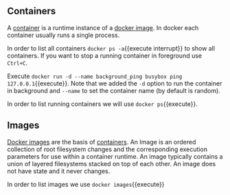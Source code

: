 ## Containers

A [container](https://docs.docker.com/glossary/?term=container) is a runtime instance
of a [docker image](https://docs.docker.com/glossary/?term=image).
In docker each container usually runs a single process.

In order to list all containers `docker ps -a`{{execute interrupt}} to show all containers.
If you want to stop a running container in foreground use `Ctrl+C`.

Execute `docker run -d --name background_ping busybox ping 127.0.0.1`{{execute}}. Note that we added the `-d` option to
run the container in background and `--name` to set the container name (by default is random).

In order to list running containers we will use `docker ps`{{execute}}.

## Images

[Docker images](https://docs.docker.com/glossary/?term=image) are the basis of [containers](https://docs.docker.com/glossary/?term=container).
An Image is an ordered collection of root filesystem changes and the corresponding execution parameters for use within a container runtime. An image typically contains a union of layered filesystems stacked on top of each other. An image does not have state and it never changes.

In order to list images we use `docker images`{{execute}}
